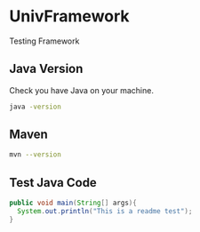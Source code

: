 # UnivFramework
Testing Framework

## Java Version
Check you have Java on your machine.

```bash
java -version
```

## Maven

```bash
mvn --version
```
## Test Java Code

```java
public void main(String[] args){
  System.out.println("This is a readme test");
}
```
